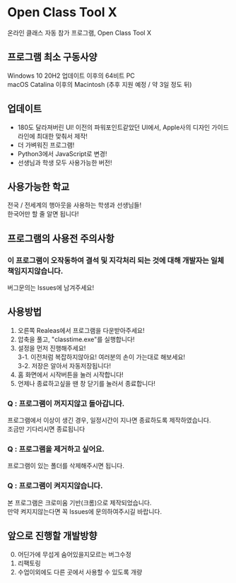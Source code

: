 # Open Class Tool X
온라인 클래스 자동 참가 프로그램, Open Class Tool X

## 프로그램 최소 구동사양
Windows 10 20H2 업데이트 이후의 64비트 PC<br/>
macOS Catalina 이후의 Macintosh (추후 지원 예정 / 약 3일 정도 뒤)

## 업데이트
 - 180도 달라져버린 UI! 이전의 파워포인트같았던 UI에서, Apple사의 디자인 가이드라인에 최대한 맞춰서 제작!
 - 더 가벼워진 프로그램!
 - Python3에서 JavaScript로 변경!
 - 선생님과 학생 모두 사용가능한 버전!
 
 ## 사용가능한 학교
 전국 / 전세계의 행아웃을 사용하는 학생과 선생님들!<br/>
 한국어만 할 줄 알면 됩니다!
 
 ## 프로그램의 사용전 주의사항
 ### 이 프로그램이 오작동하여 결석 및 지각처리 되는 것에 대해 개발자는 일체 책임지지않습니다.
 버그문의는 Issues에 남겨주세요!
 
 ## 사용방법
 1. 오른쪽 Realeas에서 프로그램을 다운받아주세요!
 2. 압축을 풀고, "classtime.exe"를 실행합니다!
 3. 설정을 먼저 진행해주세요!<br/>
  3-1. 이전처럼 복잡하지않아요! 여러분의 손이 가는대로 해보세요!<br/>
  3-2. 저장은 알아서 자동저장됩니다!<br/>
 4. 홈 화면에서 시작버튼을 눌러 시작합니다!
 5. 언제나 종료하고싶을 땐 창 닫기를 눌러서 종료합니다!
 
 ### Q : 프로그램이 꺼지지않고 돌아갑니다.
 프로그램에서 이상이 생긴 경우, 일정시간이 지나면 종료하도록 제작하였습니다.<br/>
 조금만 기다리시면 종료됩니다
 
 ### Q : 프로그램을 제거하고 싶어요.
 프로그램이 있는 폴더를 삭제해주시면 됩니다.<br/>
 
 ### Q : 프로그램이 켜지지않습니다.
 본 프로그램은 크로미움 기반(크롬)으로 제작되었습니다.<br/>
 만약 켜지지않는다면 꼭 Issues에 문의하여주시길 바랍니다.
 
 ## 앞으로 진행할 개발방향
 0. 어딘가에 무섭게 숨어있을지모르는 버그수정<br/>
 1. 리팩토링<br/>
 2. 수업이외에도 다른 곳에서 사용할 수 있도록 개량
